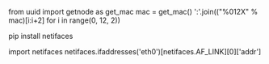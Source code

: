 from uuid import getnode as get_mac
mac = get_mac()
':'.join(("%012X" % mac)[i:i+2] for i in range(0, 12, 2))


pip install netifaces

import netifaces
netifaces.ifaddresses('eth0')[netifaces.AF_LINK][0]['addr']